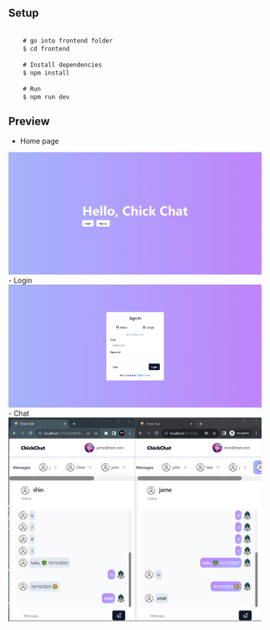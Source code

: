 ## Setup

```

    # go into frontend folder
    $ cd frontend

    # Install dependencies
    $ npm install

    # Run
    $ npm run dev

```
## Preview

- Home page
<img src="./public/home.png" alt="home"/>
- Login  
<img src="./public/login.png" alt=""/> 
- Chat
<img src="./public/chatbox.png" alt="chat"/> 